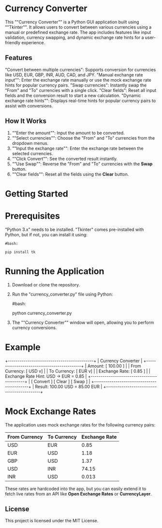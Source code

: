 # Currency Converter

This ""Currency Converter"" is a Python GUI application built using ""Tkinter"". It allows users to convert between various currencies using a manual or predefined exchange rate. The app includes features like input validation, currency swapping, and dynamic exchange rate hints for a user-friendly experience.

## Features

  "Convert between multiple currencies": Supports conversion for currencies like USD, EUR, GBP, INR, AUD, CAD, and JPY.
  "Manual exchange rate input"": Enter the exchange rate manually or use the mock exchange rate hints for popular currency pairs.
  "Swap currencies": Instantly swap the "From" and "To" currencies with a single click.
  "Clear fields": Reset all input fields and the conversion result to start a new calculation.
  "Dynamic exchange rate hints"": Displays real-time hints for popular currency pairs to assist with conversions.

## How It Works

1. ""Enter the amount"": Input the amount to be converted.
2. ""Select currencies"": Choose the "From" and "To" currencies from the dropdown menus.
3. ""Input the exchange rate"": Enter the exchange rate between the selected currencies.
4. ""Click Convert"": See the converted result instantly.
5. ""Use Swap"": Reverse the "From" and "To" currencies with the **Swap** button.
6. ""Clear fields"": Reset all the fields using the **Clear** button.

# Getting Started

# Prerequisites

  "Python 3.x" needs to be installed.
  "Tkinter" comes pre-installed with Python, but if not, you can install it using:

    #bash:
  
    pip install tk
    

# Running the Application

1. Download or clone the repository.
2. Run the "currency_converter.py" file using Python:

    #bash:
   
    python currency_converter.py
    

4. The ""Currency Converter"" window will open, allowing you to perform currency conversions.

# Example 

+--------------------------------------------+
|              Currency Converter            |
+--------------------------------------------+
| Amount:         [ 100.00           ]       |
| From Currency:  [ USD  v]                  |
| To Currency:    [ EUR  v]                  |
| Exchange Rate:  [ 0.85             ]       |
| Exchange Rate Hint: USD -> EUR = 0.85      |
+--------------------------------------------+
| [ Convert ]   [ Clear ]   [ Swap ]         |
+--------------------------------------------+
| Result: 100.00 USD = 85.00 EUR             |
+--------------------------------------------+



# Mock Exchange Rates

The application uses mock exchange rates for the following currency pairs:

| From Currency | To Currency | Exchange Rate |
| ------------- | ----------- | ------------- |
| USD           | EUR         | 0.85          |
| EUR           | USD         | 1.18          |
| GBP           | USD         | 1.37          |
| USD           | INR         | 74.15         |
| INR           | USD         | 0.013         |

These rates are hardcoded into the app, but you can easily extend it to fetch live rates from an API like **Open Exchange Rates** or **CurrencyLayer**.

## License

This project is licensed under the MIT License.


